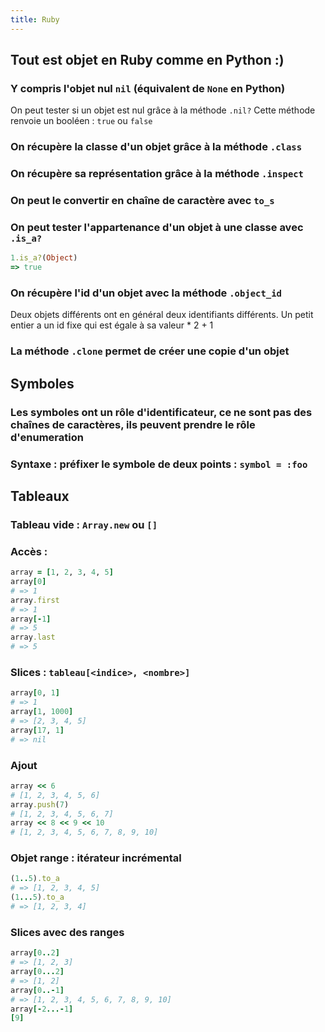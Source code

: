 ```yaml
---
title: Ruby
---
```


## **Tout est objet en Ruby** comme en Python :)
### Y compris l'objet nul `nil` (équivalent de `None` en Python)
On peut tester si un objet est nul grâce à la méthode `.nil?`
Cette méthode renvoie un booléen : `true` ou `false`
### On récupère la classe d'un objet grâce à la méthode `.class`
### On récupère sa représentation grâce à la méthode `.inspect`
### On peut le convertir en chaîne de caractère avec `to_s`
### On peut tester l'appartenance d'un objet à une classe avec `.is_a?`
```ruby
1.is_a?(Object)
=> true
```
### On récupère l'id d'un objet avec la méthode `.object_id`
Deux objets différents ont en général deux identifiants différents.
Un petit entier a un id fixe qui est égale à sa valeur * 2 + 1
### La méthode `.clone` permet de créer une copie d'un objet
## **Symboles**
### Les symboles ont un rôle d'identificateur, ce ne sont pas des chaînes de caractères, ils peuvent prendre le rôle d'enumeration
### Syntaxe : préfixer le symbole de deux points : `symbol = :foo`
## **Tableaux**
### Tableau vide : `Array.new` ou `[]`
### Accès :
```ruby
array = [1, 2, 3, 4, 5]
array[0]
# => 1
array.first
# => 1
array[-1]
# => 5
array.last
# => 5
```
### Slices : `tableau[<indice>, <nombre>]`
```ruby
array[0, 1]
# => 1
array[1, 1000]
# => [2, 3, 4, 5]
array[17, 1]
# => nil
```
### Ajout
```ruby
array << 6
# [1, 2, 3, 4, 5, 6]
array.push(7)
# [1, 2, 3, 4, 5, 6, 7]
array << 8 << 9 << 10
# [1, 2, 3, 4, 5, 6, 7, 8, 9, 10]
```
### Objet range : itérateur incrémental
```ruby
(1..5).to_a
# => [1, 2, 3, 4, 5]
(1...5).to_a
# => [1, 2, 3, 4]
```
### Slices avec des ranges
```ruby
array[0..2]
# => [1, 2, 3]
array[0...2]
# => [1, 2]
array[0..-1]
# => [1, 2, 3, 4, 5, 6, 7, 8, 9, 10]
array[-2...-1]
[9]
```
###
